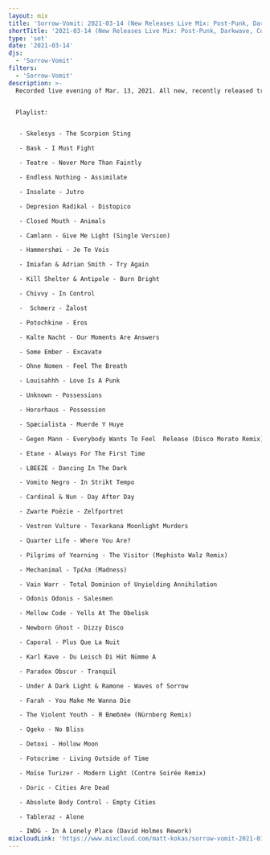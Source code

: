 ```yaml
---
layout: mix
title: 'Sorrow-Vomit: 2021-03-14 (New Releases Live Mix: Post-Punk, Darkwave, Cold, Synth, Goth, EBM...)'
shortTitle: '2021-03-14 (New Releases Live Mix: Post-Punk, Darkwave, Cold, Synth, Goth, EBM...)'
type: 'set'
date: '2021-03-14'
djs:
  - 'Sorrow-Vomit'
filters:
  - 'Sorrow-Vomit'
description: >-
  Recorded live evening of Mar. 13, 2021. All new, recently released tracks in the genres of Post-Punk, Darkwave, EBM, Coldwave, Minimal Synth, Gothic, and related. New tracks from Kill Shelter + Antipole, Absolute Body Control, Kalte Nacht, Potochkine, Spæcialista, etc. along with new remixes for tracks by Pilgrims of Yearning and The Violent Youth and a remake of a Vomito Negro classic using all analog gear sounding more sinister than ever!


  Playlist:


   - Skelesys - The Scorpion Sting

   - Bask - I Must Fight

   - Teatre - Never More Than Faintly

   - Endless Nothing - Assimilate

   - Insolate - Jutro

   - Depresion Radikal - Distopico

   - Closed Mouth - Animals

   - Camlann - Give Me Light (Single Version)

   - Hammershøi - Je Te Vois

   - Imiafan & Adrian Smith - Try Again

   - Kill Shelter & Antipole - Burn Bright

   - Chivvy - In Control

   -  Schmerz - Žalost

   - Potochkine - Eros

   - Kalte Nacht - Our Moments Are Answers

   - Some Ember - Excavate

   - Ohne Nomen - Feel The Breath

   - Louisahhh - Love Is A Punk

   - Unknown - Possessions

   - Hororhaus - Possession

   - Spæcialista - Muerde Y Huye

   - Gegen Mann - Everybody Wants To Feel  Release (Disco Morato Remix)

   - Etane - Always For The First Time

   - LBEEZE - Dancing In The Dark

   - Vomito Negro - In Strikt Tempo

   - Cardinal & Nun - Day After Day

   - Zwarte Poëzie - Zelfportret

   - Vestron Vulture - Texarkana Moonlight Murders

   - Quarter Life - Where You Are?

   - Pilgrims of Yearning - The Visitor (Mephisto Walz Remix)

   - Mechanimal - Τρέλα (Madness)

   - Vain Warr - Total Dominion of Unyielding Annihilation

   - Odonis Odonis - Salesmen

   - Mellow Code - Yells At The Obelisk

   - Newborn Ghost - Dizzy Disco

   - Caporal - Plus Que La Nuit

   - Karl Kave - Du Leisch Di Hüt Nümme A

   - Paradox Obscur - Tranquil

   - Under A Dark Light & Ramone - Waves of Sorrow

   - Farah - You Make Me Wanna Die

   - The Violent Youth - Я Влюблён (Nürnberg Remix)

   - Qgeko - No Bliss

   - Detoxi - Hollow Moon

   - Fotocrime - Living Outside of Time

   - Moïse Turizer - Modern Light (Contre Soirée Remix)

   - Doric - Cities Are Dead

   - Absolute Body Control - Empty Cities

   - Tableraz - Alone

   - IWDG - In A Lonely Place (David Holmes Rework)
mixcloudLink: 'https://www.mixcloud.com/matt-kokas/sorrow-vomit-2021-03-14-new-releases-live-mix-post-punk-darkwave-cold-synth-goth-ebm'
---
```

